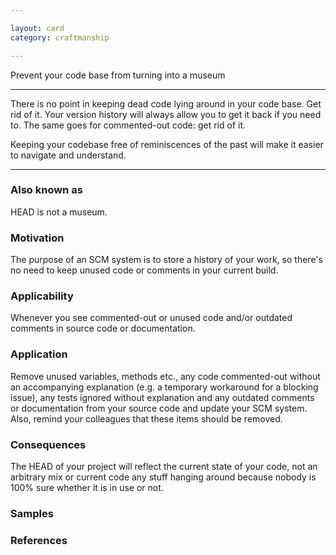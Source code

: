 ```yaml
---

layout: card
category: craftmanship

---
```


Prevent your code base from turning into a museum

---

There is no point in keeping dead code lying around in your code base. Get rid
of it. Your version history will always allow you to get it back if you need
to. The same goes for commented-out code: get rid of it.

Keeping your codebase free of reminiscences of the past will make it easier to
navigate and understand.

---

### Also known as

HEAD is not a museum.

### Motivation

The purpose of an SCM system is to store a history of your work, so there's no need to keep unused code or comments in your current build.

### Applicability

Whenever you see commented-out or unused code and/or outdated comments in source code or documentation.

### Application

Remove unused variables, methods etc., any code commented-out without an accompanying explanation (e.g. a temporary workaround for a blocking issue), any tests ignored without explanation and any outdated comments or documentation from your source code and update your SCM system. Also, remind your colleagues that these items should be removed.

### Consequences

The HEAD of your project will reflect the current state of your code, not an arbitrary mix or current code any stuff hanging around because nobody is 100% sure whether it is in use or not.

### Samples

### References
